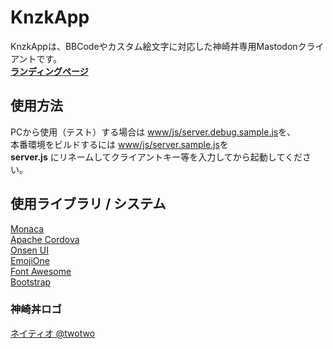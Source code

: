 # KnzkApp
KnzkAppは、BBCodeやカスタム絵文字に対応した神崎丼専用Mastodonクライアントです。   
**[ランディングページ](https://knzkdev.net/knzkapp)**

## 使用方法
PCから使用（テスト）する場合は [www/js/server.debug.sample.js](www/js/server.debug.sample.js)を、   
本番環境をビルドするには [www/js/server.sample.js](www/js/server.sample.js)を  
**server.js** にリネームしてクライアントキー等を入力してから起動してください。

## 使用ライブラリ / システム
[Monaca](https://ja.monaca.io/)   
[Apache Cordova](https://cordova.apache.org/)  
[Onsen UI](https://onsen.io/)  
[EmojiOne](https://www.emojione.com/)  
[Font Awesome](http://fontawesome.io/)  
[Bootstrap](https://getbootstrap.com/)

### 神崎丼ロゴ
[ネイティオ @twotwo](https://knzk.me/@twotwo)